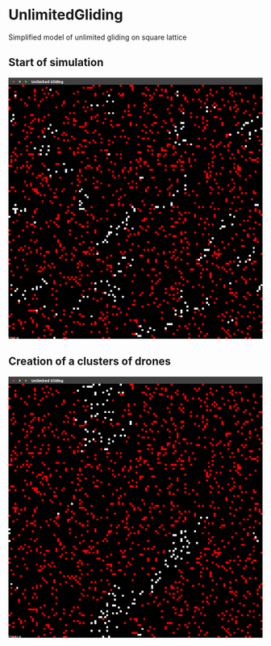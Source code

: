 # UnlimitedGliding
Simplified model of unlimited gliding on square lattice

## Start of simulation
![alt text](https://github.com/WelcomeToMyVirtualHome/UnlimitedGliding/blob/master/Data/t_0.png)

## Creation of a clusters of drones
![alt text](https://github.com/WelcomeToMyVirtualHome/UnlimitedGliding/blob/master/Data/t_n.png)
